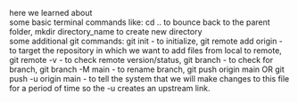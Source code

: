 here we learned about
<br>
some basic terminal commands like: 
cd .. to bounce back to the parent folder, 
mkdir directory_name to create new directory
<br>
some additional git commands: 
git init - to initialize, 
git remote add origin <link> - to target the repository in which we want to add files from local to remote, 
git remote -v - to check remote version/status, 
git branch - to check for branch, 
git branch -M main - to rename branch, 
git push origin main OR git push -u origin main - to tell the system that we will make changes to this file for a period of time so the -u creates an upstream link.